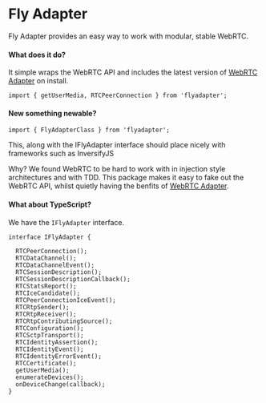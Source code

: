# Fly Adapter

Fly Adapter provides an easy way to work with modular, stable WebRTC.

#### What does it do? 
It simple wraps the WebRTC API and includes the latest version of [WebRTC Adapter](https://github.com/webrtc/adapter) on install. 

```
import { getUserMedia, RTCPeerConnection } from 'flyadapter';

```
#### New something newable?

```
import { FlyAdapterClass } from 'flyadapter';

```
This, along with the IFlyAdapter interface should place nicely with frameworks such as InversifyJS 

Why? We found WebRTC to be hard to work with in injection style architectures and with TDD. 
This package makes it easy to fake out the WebRTC API, whilst quietly having the benfits of [WebRTC Adapter](https://github.com/webrtc/adapter).

#### What about TypeScript?
We have the `IFlyAdapter` interface.
```
interface IFlyAdapter {
    
  RTCPeerConnection();
  RTCDataChannel();
  RTCDataChannelEvent();
  RTCSessionDescription(); 
  RTCSessionDescriptionCallback();
  RTCStatsReport();
  RTCIceCandidate(); 
  RTCPeerConnectionIceEvent();
  RTCRtpSender(); 
  RTCRtpReceiver();
  RTCRtpContributingSource(); 
  RTCConfiguration();
  RTCSctpTransport();
  RTCIdentityAssertion();
  RTCIdentityEvent();
  RTCIdentityErrorEvent();
  RTCCertificate();
  getUserMedia();
  enumerateDevices();
  onDeviceChange(callback);
}

```